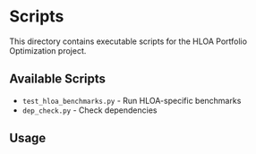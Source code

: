 # Scripts

This directory contains executable scripts for the HLOA Portfolio Optimization project.

## Available Scripts

- `test_hloa_benchmarks.py` - Run HLOA-specific benchmarks
- `dep_check.py` - Check dependencies

## Usage


